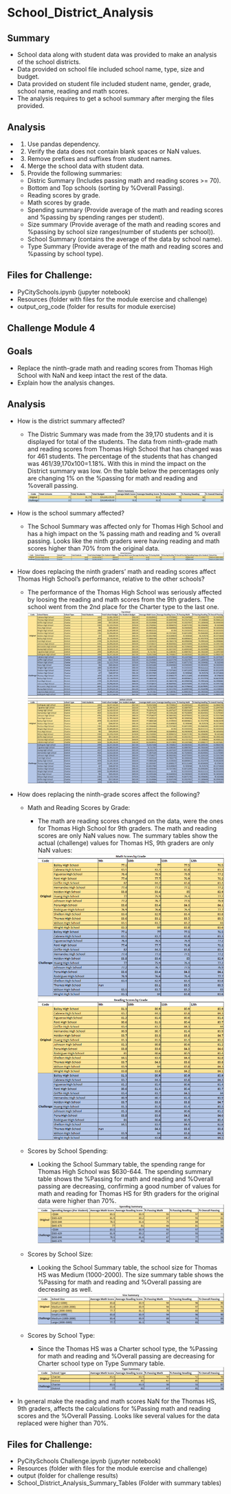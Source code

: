 # School_District_Analysis
## Summary
- School data along with student data was provided to make an analysis of the school districts.
- Data provided on school file included school name, type, size and budget.
- Data provided on student file included student name, gender, grade, school name, reading and math scores.
- The analysis requires to get a school summary after merging the files provided.

## Analysis
- 1. Use pandas dependency. 
- 2. Verify the data does not contain blank spaces or NaN values.
- 3. Remove prefixes and suffixes from student names.
- 4. Merge the school data with student data.
- 5. Provide the following summaries:
    - Distric Summary (Includes passing math and reading scores >= 70).
    - Bottom and Top schools (sorting by %Overall Passing).
    - Reading scores by grade.
    - Math scores by grade.
    - Spending summary (Provide average of the math and reading scores and %passing by spending ranges per student).
    - Size summary (Provide average of the math and reading scores and %passing by school size ranges(number of students per school)).
    - School Summary (contains the average of the data by school name).
    - Type Summary (Provide average of the math and reading scores and %passing by school type).
    
## Files for Challenge:
- PyCitySchools.ipynb (jupyter notebook)
- Resources (folder with files for the module exercise and challenge)
- output_org_code (folder for results for module exercise)
    
## Challenge Module 4
## Goals
- Replace the ninth-grade math and reading scores from Thomas High School with NaN and keep intact the rest of the data. 
- Explain how the analysis changes.

## Analysis
- How is the district summary affected?
    - The Distric Summary was made from the 39,170 students and it is displayed for total of the students.  The data from ninth-grade math and reading scores from Thomas High School that has changed was for 461 students.  The percentage of the students that has changed was 461/39,170x100=1.18%.  With this in mind the impact on the District summary was low.  On the table below the percentages only are changing 1% on the %passing for math and reading and %overall passing.  
    ![District Summary Table](https://github.com/DahianaMC/School_District_Analysis/blob/master/School_District_Analysis_Summary_Tables/District%20Summary%20Table.png)

- How is the school summary affected?
    - The School Summary was affected only for Thomas High School and has a high impact on the % passing math and reading and % overall passing.  Looks like the ninth graders were having reading and math scores higher than 70% from the original data.
    ![School Summary Table](https://github.com/DahianaMC/School_District_Analysis/blob/master/School_District_Analysis_Summary_Tables/School%20Summary%20Table.png)

- How does replacing the ninth graders’ math and reading scores affect Thomas High School’s performance, relative to the other schools?
    - The performance of the Thomas High School was seriously affected by loosing the reading and math scores from the 9th graders.  The school went from the 2nd place for the Charter type to the last one.
    ![Top and Bottom Schools Table](https://github.com/DahianaMC/School_District_Analysis/blob/master/School_District_Analysis_Summary_Tables/Top%20and%20Bottom%20Schools%20Table.png)

- How does replacing the ninth-grade scores affect the following?
    - Math and Reading Scores by Grade:
        - The math are reading scores changed on the data, were the ones for Thomas High School for 9th graders.  The math and reading scores are only NaN values now.  The summary tables show the actual (challenge) values for Thomas HS, 9th graders are only NaN values:
    ![Math Scores for 9th graders](https://github.com/DahianaMC/School_District_Analysis/blob/master/School_District_Analysis_Summary_Tables/Math%20Scores%20for%209th%20graders.png)
    ![Reading Scores for 9th graders](https://github.com/DahianaMC/School_District_Analysis/blob/master/School_District_Analysis_Summary_Tables/Reading%20Scores%20for%209th%20graders.png)
    
    - Scores by School Spending:
        - Looking the School Summary table, the spending range for Thomas High School was $630-644.  The spending summary table shows the %Passing for math and reading and %Overall passing are decreasing, confirming a good number of values for math and reading for Thomas HS for 9th graders for the original data were higher than 70%.
    ![Spending Summary Table](https://github.com/DahianaMC/School_District_Analysis/blob/master/School_District_Analysis_Summary_Tables/Spending%20Summary%20Table.png)
    
    - Scores by School Size:
        - Looking the School Summary table, the school size for Thomas HS was Medium (1000-2000).  The size summary table shows the %Passing for math and reading and %Overall passing are decreasing as well.
    ![Size Summary Table](https://github.com/DahianaMC/School_District_Analysis/blob/master/School_District_Analysis_Summary_Tables/Size%20Summary%20Table.png)
    
    - Scores by School Type:
        - Since the Thomas HS was a Charter school type, the %Passing for math and reading and %Overall passing are decreasing for Charter school type on Type Summary table.
    ![Type Summary Table](https://github.com/DahianaMC/School_District_Analysis/blob/master/School_District_Analysis_Summary_Tables/Type%20Summary%20Table.png)
    
- In general make the reading and math scores NaN for the Thomas HS, 9th graders, affects the calculations for %Passing math and reading scores and the %Overall Passing. Looks like several values for the data replaced were higher than 70%. 

## Files for Challenge:
- PyCitySchools Challenge.ipynb (jupyter notebook)
- Resources (folder with files for the module exercise and challenge)
- output (folder for challenge results)
- School_District_Analysis_Summary_Tables (Folder with summary tables)
